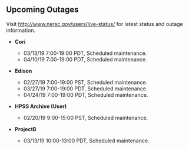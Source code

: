 ## Upcoming Outages 

Visit <http://www.nersc.gov/users/live-status/> for latest status and outage 
information.

- **Cori**
    - 03/13/19 7:00-19:00 PDT, Scheduled maintenance.
    - 04/10/19 7:00-19:00 PDT, Scheduled maintenance.

- **Edison**
    - 02/27/19 7:00-19:00 PST, Scheduled maintenance.
    - 03/27/19 7:00-19:00 PDT, Scheduled maintenance.
    - 04/24/19 7:00-19:00 PDT, Scheduled maintenance.

- **HPSS Archive (User)**
    - 02/20/19 9:00-15:00 PST, Scheduled maintenance.

- **ProjectB**
    - 03/13/19 10:00-13:00 PDT, Scheduled maintenance.
